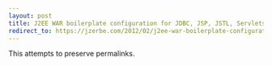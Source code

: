 ```yaml
---
layout: post
title: J2EE WAR boilerplate configuration for JDBC, JSP, JSTL, Servlets
redirect_to: https://jzerbe.com/2012/02/j2ee-war-boilerplate-configuration-for-jdbc-jsp-jstl-servlets/
---
```

This attempts to preserve permalinks.
